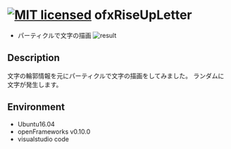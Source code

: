 [![MIT licensed](https://img.shields.io/badge/license-MIT-blue.svg)](LICENSE)
ofxRiseUpLetter
====
* パーティクルで文字の描画
![result](https://github.com/chakio/ofxRiseUpLetter/blob/master/media/font.gif) 
## Description
文字の輪郭情報を元にパーティクルで文字の描画をしてみました。
ランダムに文字が発生します。
## Environment
* Ubuntu16.04
* openFrameworks v0.10.0
* visualstudio code

